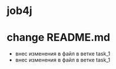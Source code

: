 # job4j

# change README.md

- внес изменения в файл в ветке task_1
- внес изменения в файл в ветке task_1
